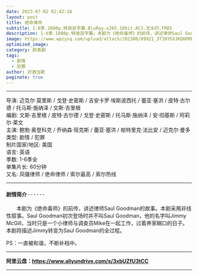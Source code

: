 ```yaml
---
date: 2023-07-02 02:42:18
layout: post
title: 绝命律师
subtitle: 1-6季.1080p.特效双字幕.BluRay.x265.10bit.AC3.无水印.FRDS
description: 1-6季.1080p.特效双字幕。本剧为《绝命毒师》的前传，讲述律师Saul Goodman的故事。本剧采用非线性叙事。Saul Goodman初次登场时并不叫Saul Goodman，他的名字叫Jimmy McGill，当时只是一个小律师与调查员Mike在一起工作...
image: https://www.wpzysq.com/upload/attach/202308/89921_3T39YGXJKQ6RRRW._webp
optimized_image: 
category: 欧美剧
tags:
  - 剧情
  - 犯罪
author: 对酒当歌
paginate: true
---
```


---

导演: 迈克尔·莫里斯 / 戈登·史密斯 / 吉安卡罗·埃斯波西托 / 蕾亚·塞洪 / 皮特·古尔德 / 托马斯·施纳泽 / 文斯·吉里根  
编剧: 文斯·吉里根 / 皮特·古尔德 / 戈登·史密斯 / 托马斯·施纳泽 / 安·彻基斯 / 阿莉尔·莱文  
主演: 鲍勃·奥登科克 / 乔纳森·班克斯 / 蕾亚·塞洪 / 帕特里克·法比安 / 迈克尔·曼多  
类型: 剧情 / 犯罪  
制片国家/地区: 美国  
语言: 英语  
季数: 1-6季全  
单集片长: 60分钟  
又名: 风骚律师 / 绝命律师 / 索尔最高 / 索尔热线  

---

#### 剧情简介 · · · · · ·

　　本剧为《绝命毒师》的前传，讲述律师Saul Goodman的故事。本剧采用非线性叙事。Saul Goodman初次登场时并不叫Saul Goodman，他的名字叫Jimmy McGill，当时只是一个小律师与调查员Mike在一起工作，过着养家糊口的日子。本剧将描述Jimmy转变为Saul Goodman的全过程。

PS：一直被和谐，不断补档中。

---

**阿里云盘：<https://www.aliyundrive.com/s/3xbUZfU3tCC>**

---

